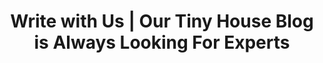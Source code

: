 ---
title: Write with Us | Our Tiny House Blog is Always Looking For Experts
description: >-
  We are always seeking new people to guest post and contribute to our blog. If you have a kickass idea or an expertise that is worth sharing, drop us a line and we’ll be contacting you shortly!
titre: Our Tiny House Blog is always looking for experts. Write with us!
identifiant: write-with-us
i18nlanguage: fr
slug: write-with-us
layout: contact
image: /img/write-for-us.jpg
menuid: write
subheader:
  need: true
  image: "/img/home_lifestyle_subheader.jpg"
  title: Contact
---